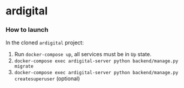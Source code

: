 # ardigital

### How to launch<br>
In the cloned `ardigital` project:
1. Run `docker-compose up`, all services must be in `Up` state.
2. `docker-compose exec ardigital-server python backend/manage.py migrate`
3. `docker-compose exec ardigital-server python backend/manage.py createsuperuser` (optional)
